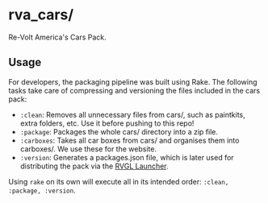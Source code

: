 rva_cars/
===

Re-Volt America's Cars Pack.

## Usage
For developers, the packaging pipeline was built using Rake. The following tasks take care of compressing and versioning
the files included in the cars pack:
  - `:clean`: Removes all unnecessary files from cars/, such as paintkits, extra folders, etc. Use it before pushing to this repo!
  - `:package`: Packages the whole cars/ directory into a zip file.
  - `:carboxes`: Takes all car boxes from cars/ and organises them into carboxes/. We use these for the website.
  - `:version`: Generates a packages.json file, which is later used for distributing the pack via the [RVGL Launcher](https://re-volt.gitlab.io/rvgl-launcher/#download).

Using `rake` on its own will execute all in its intended order: `:clean, :package, :version`.
